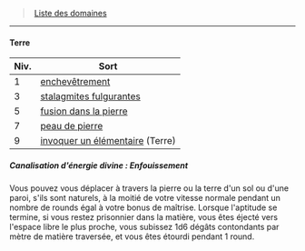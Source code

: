 ﻿---
!Generic
Id: cleric_priest_hd.md#terre
ParentLink: cleric_priest_hd.md#liste-des-domaines
Name: Terre
ParentName: Liste des domaines
NameLevel: 4
---
> [Liste des domaines](hd_cleric_priest_liste_des_domaines.md)

---

#### Terre

|Niv.|Sort|
|---|---|
|1|[enchevêtrement](hd_spells_enchevetrement.md)|
|3|[stalagmites fulgurantes](hd_spells_stalagmites_fulgurantes.md)|
|5|[fusion dans la pierre](hd_spells_fusion_dans_la_pierre.md)|
|7|[peau de pierre](hd_spells_peau_de_pierre.md)|
|9|[invoquer un élémentaire](hd_spells_invoquer_un_elementaire.md) (Terre)|

##### Canalisation d'énergie divine : Enfouissement

Vous pouvez vous déplacer à travers la pierre ou la terre d'un sol ou d'une paroi, s'ils sont naturels, à la moitié de votre vitesse normale pendant un nombre de rounds égal à votre bonus de maîtrise. Lorsque l'aptitude se termine, si vous restez prisonnier dans la matière, vous êtes éjecté vers l'espace libre le plus proche, vous subissez 1d6 dégâts contondants par mètre de matière traversée, et vous êtes étourdi pendant 1 round.

